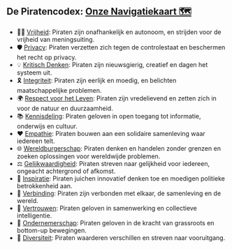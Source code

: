 ## De Piratencodex: [Onze Navigatiekaart 🗺️](README.md)

- 🏴‍☠️ [Vrijheid](./Vrijheid.md): Piraten zijn onafhankelijk en autonoom, en strijden voor de vrijheid van meningsuiting.
- 🛡️ [Privacy](./Privacy.md): Piraten verzetten zich tegen de controlestaat en beschermen het recht op privacy.
- 💡 [Kritisch Denken](./KritischDenken.md): Piraten zijn nieuwsgierig, creatief en dagen het systeem uit.
- 🎗️ [Integriteit](./Integriteit.md): Piraten zijn eerlijk en moedig, en belichten maatschappelijke problemen.
- 🌍 [Respect voor het Leven](./RespectVoorHetLeven.md): Piraten zijn vredelievend en zetten zich in voor de natuur en duurzaamheid.
- 📚 [Kennisdeling](./Kennisdeling.md): Piraten geloven in open toegang tot informatie, onderwijs en cultuur.
- ❤️ [Empathie](./Empathie.md): Piraten bouwen aan een solidaire samenleving waar iedereen telt.
- 🌐 [Wereldburgerschap](./Wereldburgerschap.md): Piraten denken en handelen zonder grenzen en zoeken oplossingen voor wereldwijde problemen.
- ⚖️ [Gelijkwaardigheid](./Gelijkwaardigheid.md): Piraten streven naar gelijkheid voor iedereen, ongeacht achtergrond of afkomst.
- 🎉 [Inspiratie](./Inspiratie.md): Piraten juichen innovatief denken toe en moedigen politieke betrokkenheid aan.
- 🤝 [Verbinding](./Verbinding.md): Piraten zijn verbonden met elkaar, de samenleving en de wereld.
- 🤲 [Vertrouwen](./Vertrouwen.md): Piraten geloven in samenwerking en collectieve intelligentie.
- 🌱 [Ondernemerschap](./Ondernemerschap.md): Piraten geloven in de kracht van grassroots en bottom-up bewegingen.
- 🌈 [Diversiteit](./Diversiteit.md): Piraten waarderen verschillen en streven naar vooruitgang.
